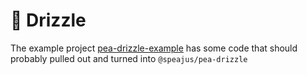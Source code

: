 # 🚧 Drizzle
The example project [pea-drizzle-example](//github.com/speajus/pea/examples/pea-drizzle-example) has some code that should probably pulled out and turned into `@speajus/pea-drizzle`